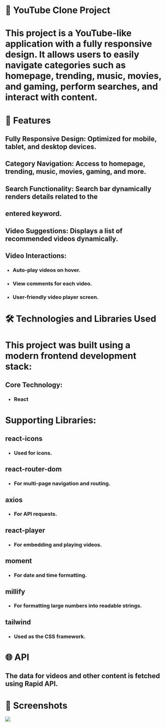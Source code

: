 # 🎥 YouTube Clone Project

<h1>This project is a YouTube-like application with a fully responsive design. It allows users to easily navigate categories such as homepage, trending, music, movies, and gaming, perform searches, and interact with content.</h1>

# 🚀 Features

<h2><b>Fully Responsive Design:</b> Optimized for mobile, tablet, and desktop devices.</h2>

<h2><b>Category Navigation:</b> Access to homepage, trending, music, movies, gaming, and more.</h2>

<h2><b>Search Functionality:</b> Search bar dynamically renders details related to the <h2><b>entered keyword.</h2>

<h2><b>Video Suggestions:</b> Displays a list of recommended videos dynamically.

<h2><b>Video Interactions:</b></h2>

<ul><h3><li>Auto-play videos on hover.</h3></li>

<h3><li>View comments for each video.</h3></li>

<h3><li>User-friendly video player screen.</h3></ul></li>

# 🛠️ Technologies and Libraries Used

<h1>This project was built using a modern frontend development stack:</h1>

<h2><b>Core Technology:</b></h2>

<h3><ul><li>React</li></ul></h3>

<h1>Supporting Libraries:</h1>

<h2><b>react-icons</b></h2>

<h3><ul><li>Used for icons.</li></ul></h3>

<h2><b>react-router-dom</b></h2>

<h3><ul><li>For multi-page navigation and routing.</li></ul></h3>

<h2><b>axios</b></h2>

<h3><ul><li>For API requests.</li></ul></h3>

<h2><b>react-player</b></h2>

<h3><ul><li>For embedding and playing videos.</li></ul></h3>

<h2><b>moment</b></h2>

<h3><ul><li>For date and time formatting.</li></ul></h3>

<h2><b>millify</b></h2>

<h3><ul><li>For formatting large numbers into readable strings.</li></ul></h3>

<h2><b>tailwind</b></h2>

<h3><ul><li>Used as the CSS framework.</li></ul></h3>

# 🌐 API

<h2>The data for videos and other content is fetched using Rapid API.</h2>

# 📸 Screenshots

![](youtube.gif)
